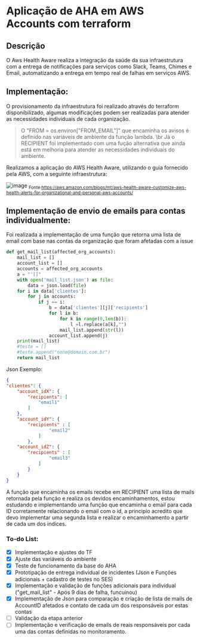 # Aplicação de AHA em AWS Accounts com terraform

## Descrição
O Aws Health Aware realiza a integração da saúde da sua infraestrutura com a entrega de notificações para serviços como Slack, Teams, Chimes e Email, automatizando a entrega em tempo real de falhas em serviços AWS.

## Implementação: 
O provisionamento da infraestrutura foi realizado através do terraform disponibilizado, algumas modificações podem ser realizadas para atender as necessidades individuais de cada organização.

>O "FROM = os.environ["FROM_EMAIL"]" que encaminha os avisos é definido nas variáveis de ambiente da função lambda. \br
>Já o RECIPIENT foi implementado com uma fução alternativa que ainda está em melhoria para atender as necessidades individuais do ambiente.

Realizamos a aplicação do AWS Health Aware, utilizando o guia fornecido pela AWS, com a seguinte infraestrutura: 

![image](https://user-images.githubusercontent.com/74078237/205191386-7742cc91-8f04-403f-8dba-d83934f84a91.png)
<sub>Fonte:https://aws.amazon.com/blogs/mt/aws-health-aware-customize-aws-health-alerts-for-organizational-and-personal-aws-accounts/</sub>



## Implementação de envio de emails para contas individualmente:

Foi realizada a implementação de uma função que retorna uma lista de email com base nas contas da organização que foram afetadas com a issue 
```python
def get_mail_list(affected_org_accounts):
    mail_list = []
    account_list = []
    accounts = affected_org_accounts
    a = "'[]"
    with open('mail_list.json') as file:
        data = json.load(file)
    for i in data['clientes']:
        for j in accounts:
            if j == i:
                b = data['clientes'][j]['recipients']
                for l in b:
                    for k in range(0,len(b)):
                        l =l.replace(a[k],"")
                    mail_list.append(str(l))
                account_list.append(j)
    print(mail_list)
    #teste = []
    #teste.append("none@domain.com.br")
    return mail_list
```
Json Exemplo:
```json
{
"clientes": {
    "account_idX": {
        "recipients": [
            "email1" 
        ]
    },
    "account_idY": {
        "recipients" : [
                "email2"
            ]
        },
    "account_idZ": {
        "recipients" : [
                "email3"
            ]
        }        
    }
}
```
A função que encaminha os emails recebe em RECIPIENT uma lista de mails retornada pela função e realiza os devidos encaminhamentos, estou estudando e implementando uma função que encaminha o email para cada ID corretamente relacionando o email com o id, a principio acredito que devo implementar uma segunda lista e realizar o encaminhamento a partir de cada um dos indices.

### To-do List:
- [x] Implementação e ajustes do TF
- [x] Ajuste das variáveis do ambiente
- [x] Teste de funcionamento da base do AHA 
- [x] Prototipação de entrega individual de incidentes (Json e Funções adicionais + cadastro de testes no SES)
- [x] Implementação e validação de funções adicionais para individual ("get_mail_list" - Após 9 dias de falha, funcuinou)
- [x] Implementação  de Json para comparação e criação de lista de mails de AccountID afetados e contato de cada um dos responsáveis por estas contas
- [ ] Validação da etapa anterior
- [ ] Implementação e verificação de emails de reais responsáveis por cada uma das contas definidas no monitoramento.
